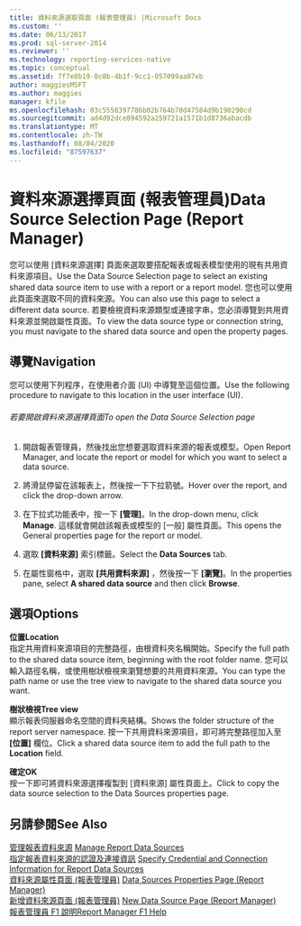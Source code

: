 ```yaml
---
title: 資料來源選取頁面 (報表管理員) |Microsoft Docs
ms.custom: ''
ms.date: 06/13/2017
ms.prod: sql-server-2014
ms.reviewer: ''
ms.technology: reporting-services-native
ms.topic: conceptual
ms.assetid: 7f7e8b19-0c0b-4b1f-9cc1-057099aa07eb
author: maggiesMSFT
ms.author: maggies
manager: kfile
ms.openlocfilehash: 03c5558397786b02b764b78d47584d9b190290cd
ms.sourcegitcommit: ad4d92dce894592a259721a1571b1d8736abacdb
ms.translationtype: MT
ms.contentlocale: zh-TW
ms.lasthandoff: 08/04/2020
ms.locfileid: "87597637"
---
```

# <a name="data-source-selection-page-report-manager"></a><span data-ttu-id="3d3dd-102">資料來源選擇頁面 (報表管理員)</span><span class="sxs-lookup"><span data-stu-id="3d3dd-102">Data Source Selection Page (Report Manager)</span></span>
  <span data-ttu-id="3d3dd-103">您可以使用 [資料來源選擇] 頁面來選取要搭配報表或報表模型使用的現有共用資料來源項目。</span><span class="sxs-lookup"><span data-stu-id="3d3dd-103">Use the Data Source Selection page to select an existing shared data source item to use with a report or a report model.</span></span> <span data-ttu-id="3d3dd-104">您也可以使用此頁面來選取不同的資料來源。</span><span class="sxs-lookup"><span data-stu-id="3d3dd-104">You can also use this page to select a different data source.</span></span> <span data-ttu-id="3d3dd-105">若要檢視資料來源類型或連接字串，您必須導覽到共用資料來源並開啟屬性頁面。</span><span class="sxs-lookup"><span data-stu-id="3d3dd-105">To view the data source type or connection string, you must navigate to the shared data source and open the property pages.</span></span>  
  
## <a name="navigation"></a><span data-ttu-id="3d3dd-106">導覽</span><span class="sxs-lookup"><span data-stu-id="3d3dd-106">Navigation</span></span>  
 <span data-ttu-id="3d3dd-107">您可以使用下列程序，在使用者介面 (UI) 中導覽至這個位置。</span><span class="sxs-lookup"><span data-stu-id="3d3dd-107">Use the following procedure to navigate to this location in the user interface (UI).</span></span>  
  
###### <a name="to-open-the-data-source-selection-page"></a><span data-ttu-id="3d3dd-108">若要開啟資料來源選擇頁面</span><span class="sxs-lookup"><span data-stu-id="3d3dd-108">To open the Data Source Selection page</span></span>  
  
1.  <span data-ttu-id="3d3dd-109">開啟報表管理員，然後找出您想要選取資料來源的報表或模型。</span><span class="sxs-lookup"><span data-stu-id="3d3dd-109">Open Report Manager, and locate the report or model for which you want to select a data source.</span></span>  
  
2.  <span data-ttu-id="3d3dd-110">將滑鼠停留在該報表上，然後按一下下拉箭號。</span><span class="sxs-lookup"><span data-stu-id="3d3dd-110">Hover over the report, and click the drop-down arrow.</span></span>  
  
3.  <span data-ttu-id="3d3dd-111">在下拉式功能表中，按一下 **[管理]**。</span><span class="sxs-lookup"><span data-stu-id="3d3dd-111">In the drop-down menu, click **Manage**.</span></span> <span data-ttu-id="3d3dd-112">這樣就會開啟該報表或模型的 [一般] 屬性頁面。</span><span class="sxs-lookup"><span data-stu-id="3d3dd-112">This opens the General properties page for the report or model.</span></span>  
  
4.  <span data-ttu-id="3d3dd-113">選取 **[資料來源]** 索引標籤。</span><span class="sxs-lookup"><span data-stu-id="3d3dd-113">Select the **Data Sources** tab.</span></span>  
  
5.  <span data-ttu-id="3d3dd-114">在屬性窗格中，選取 **[共用資料來源]** ，然後按一下 **[瀏覽]**。</span><span class="sxs-lookup"><span data-stu-id="3d3dd-114">In the properties pane, select **A shared data source** and then click **Browse**.</span></span>  
  
## <a name="options"></a><span data-ttu-id="3d3dd-115">選項</span><span class="sxs-lookup"><span data-stu-id="3d3dd-115">Options</span></span>  
 <span data-ttu-id="3d3dd-116">**位置**</span><span class="sxs-lookup"><span data-stu-id="3d3dd-116">**Location**</span></span>  
 <span data-ttu-id="3d3dd-117">指定共用資料來源項目的完整路徑，由根資料夾名稱開始。</span><span class="sxs-lookup"><span data-stu-id="3d3dd-117">Specify the full path to the shared data source item, beginning with the root folder name.</span></span> <span data-ttu-id="3d3dd-118">您可以輸入路徑名稱，或使用樹狀檢視來瀏覽想要的共用資料來源。</span><span class="sxs-lookup"><span data-stu-id="3d3dd-118">You can type the path name or use the tree view to navigate to the shared data source you want.</span></span>  
  
 <span data-ttu-id="3d3dd-119">**樹狀檢視**</span><span class="sxs-lookup"><span data-stu-id="3d3dd-119">**Tree view**</span></span>  
 <span data-ttu-id="3d3dd-120">顯示報表伺服器命名空間的資料夾結構。</span><span class="sxs-lookup"><span data-stu-id="3d3dd-120">Shows the folder structure of the report server namespace.</span></span> <span data-ttu-id="3d3dd-121">按一下共用資料來源項目，即可將完整路徑加入至 **[位置]** 欄位。</span><span class="sxs-lookup"><span data-stu-id="3d3dd-121">Click a shared data source item to add the full path to the **Location** field.</span></span>  
  
 <span data-ttu-id="3d3dd-122">**確定**</span><span class="sxs-lookup"><span data-stu-id="3d3dd-122">**OK**</span></span>  
 <span data-ttu-id="3d3dd-123">按一下即可將資料來源選擇複製到 [資料來源] 屬性頁面上。</span><span class="sxs-lookup"><span data-stu-id="3d3dd-123">Click to copy the data source selection to the Data Sources properties page.</span></span>  
  
## <a name="see-also"></a><span data-ttu-id="3d3dd-124">另請參閱</span><span class="sxs-lookup"><span data-stu-id="3d3dd-124">See Also</span></span>  
 <span data-ttu-id="3d3dd-125">[管理報表資料來源](report-data/manage-report-data-sources.md) </span><span class="sxs-lookup"><span data-stu-id="3d3dd-125">[Manage Report Data Sources](report-data/manage-report-data-sources.md) </span></span>  
 <span data-ttu-id="3d3dd-126">[指定報表資料來源的認證及連接資訊](report-data/specify-credential-and-connection-information-for-report-data-sources.md) </span><span class="sxs-lookup"><span data-stu-id="3d3dd-126">[Specify Credential and Connection Information for Report Data Sources](report-data/specify-credential-and-connection-information-for-report-data-sources.md) </span></span>  
 <span data-ttu-id="3d3dd-127">[資料來源屬性頁面 &#40;報表管理員&#41;](../../2014/reporting-services/data-sources-properties-page-report-manager.md) </span><span class="sxs-lookup"><span data-stu-id="3d3dd-127">[Data Sources Properties Page &#40;Report Manager&#41;](../../2014/reporting-services/data-sources-properties-page-report-manager.md) </span></span>  
 <span data-ttu-id="3d3dd-128">[新增資料來源頁面 &#40;報表管理員&#41;](../../2014/reporting-services/new-data-source-page-report-manager.md) </span><span class="sxs-lookup"><span data-stu-id="3d3dd-128">[New Data Source Page &#40;Report Manager&#41;](../../2014/reporting-services/new-data-source-page-report-manager.md) </span></span>  
 [<span data-ttu-id="3d3dd-129">報表管理員 F1 說明</span><span class="sxs-lookup"><span data-stu-id="3d3dd-129">Report Manager F1 Help</span></span>](../../2014/reporting-services/report-manager-f1-help.md)  
  
  
